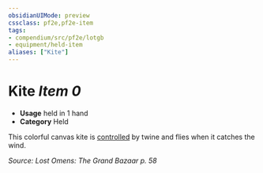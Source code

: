 ```yaml
---
obsidianUIMode: preview
cssclass: pf2e,pf2e-item
tags:
- compendium/src/pf2e/lotgb
- equipment/held-item
aliases: ["Kite"]
---
```

# Kite *Item 0*  

- **Usage** held in 1 hand
- **Category** Held

This colorful canvas kite is [controlled](conditions.md#Controlled) by twine and flies when it catches the wind.

*Source: Lost Omens: The Grand Bazaar p. 58*